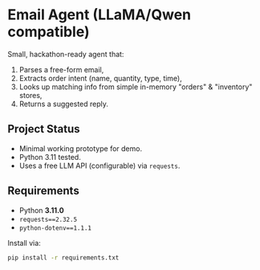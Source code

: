 # Email Agent (LLaMA/Qwen compatible)

Small, hackathon-ready agent that:
1) Parses a free-form email,
2) Extracts order intent (name, quantity, type, time),
3) Looks up matching info from simple in-memory "orders" & "inventory" stores,
4) Returns a suggested reply.

## Project Status
- Minimal working prototype for demo.
- Python 3.11 tested.
- Uses a free LLM API (configurable) via `requests`.

## Requirements
- Python **3.11.0**
- `requests==2.32.5`
- `python-dotenv==1.1.1`

Install via:
```bash
pip install -r requirements.txt
